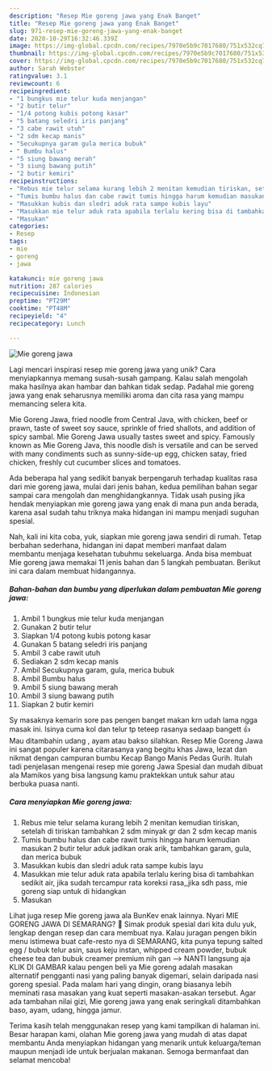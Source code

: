 ```yaml
---
description: "Resep Mie goreng jawa yang Enak Banget"
title: "Resep Mie goreng jawa yang Enak Banget"
slug: 971-resep-mie-goreng-jawa-yang-enak-banget
date: 2020-10-29T16:32:46.339Z
image: https://img-global.cpcdn.com/recipes/7970e5b9c7017680/751x532cq70/mie-goreng-jawa-foto-resep-utama.jpg
thumbnail: https://img-global.cpcdn.com/recipes/7970e5b9c7017680/751x532cq70/mie-goreng-jawa-foto-resep-utama.jpg
cover: https://img-global.cpcdn.com/recipes/7970e5b9c7017680/751x532cq70/mie-goreng-jawa-foto-resep-utama.jpg
author: Sarah Webster
ratingvalue: 3.1
reviewcount: 6
recipeingredient:
- "1 bungkus mie telur kuda menjangan"
- "2 butir telur"
- "1/4 potong kubis potong kasar"
- "5 batang seledri iris panjang"
- "3 cabe rawit utuh"
- "2 sdm kecap manis"
- "Secukupnya garam gula merica bubuk"
- " Bumbu halus"
- "5 siung bawang merah"
- "3 siung bawang putih"
- "2 butir kemiri"
recipeinstructions:
- "Rebus mie telur selama kurang lebih 2 menitan kemudian tiriskan, setelah di tiriskan tambahkan 2 sdm minyak gr dan 2 sdm kecap manis"
- "Tumis bumbu halus dan cabe rawit tumis hingga harum kemudian masukan 2 butir telur aduk jadikan orak arik, tambahkan garam, gula, dan merica bubuk"
- "Masukkan kubis dan sledri aduk rata sampe kubis layu"
- "Masukkan mie telur aduk rata apabila terlalu kering bisa di tambahkan sedikit air, jika sudah tercampur rata koreksi rasa,,jika sdh pass, mie goreng siap untuk di hidangkan"
- "Masukan"
categories:
- Resep
tags:
- mie
- goreng
- jawa

katakunci: mie goreng jawa 
nutrition: 287 calories
recipecuisine: Indonesian
preptime: "PT29M"
cooktime: "PT48M"
recipeyield: "4"
recipecategory: Lunch

---
```



![Mie goreng jawa](https://img-global.cpcdn.com/recipes/7970e5b9c7017680/751x532cq70/mie-goreng-jawa-foto-resep-utama.jpg)

Lagi mencari inspirasi resep mie goreng jawa yang unik? Cara menyiapkannya memang susah-susah gampang. Kalau salah mengolah maka hasilnya akan hambar dan bahkan tidak sedap. Padahal mie goreng jawa yang enak seharusnya memiliki aroma dan cita rasa yang mampu memancing selera kita.

Mie Goreng Jawa, fried noodle from Central Java, with chicken, beef or prawn, taste of sweet soy sauce, sprinkle of fried shallots, and addition of spicy sambal. Mie Goreng Jawa usually tastes sweet and spicy. Famously known as Mie Goreng Java, this noodle dish is versatile and can be served with many condiments such as sunny-side-up egg, chicken satay, fried chicken, freshly cut cucumber slices and tomatoes.

Ada beberapa hal yang sedikit banyak berpengaruh terhadap kualitas rasa dari mie goreng jawa, mulai dari jenis bahan, kedua pemilihan bahan segar sampai cara mengolah dan menghidangkannya. Tidak usah pusing jika hendak menyiapkan mie goreng jawa yang enak di mana pun anda berada, karena asal sudah tahu triknya maka hidangan ini mampu menjadi suguhan spesial.


Nah, kali ini kita coba, yuk, siapkan mie goreng jawa sendiri di rumah. Tetap berbahan sederhana, hidangan ini dapat memberi manfaat dalam membantu menjaga kesehatan tubuhmu sekeluarga. Anda bisa membuat Mie goreng jawa memakai 11 jenis bahan dan 5 langkah pembuatan. Berikut ini cara dalam membuat hidangannya.

<!--inarticleads1-->

##### Bahan-bahan dan bumbu yang diperlukan dalam pembuatan Mie goreng jawa:

1. Ambil 1 bungkus mie telur kuda menjangan
1. Gunakan 2 butir telur
1. Siapkan 1/4 potong kubis potong kasar
1. Gunakan 5 batang seledri iris panjang
1. Ambil 3 cabe rawit utuh
1. Sediakan 2 sdm kecap manis
1. Ambil Secukupnya garam, gula, merica bubuk
1. Ambil  Bumbu halus
1. Ambil 5 siung bawang merah
1. Ambil 3 siung bawang putih
1. Siapkan 2 butir kemiri


Sy masaknya kemarin sore pas pengen banget makan krn udah lama ngga masak ini. Isinya cuma kol dan telur tp teteep rasanya sedaap bangett 👍 Mau ditambahin udang , ayam atau bakso silahkan. Resep Mie Goreng Jawa ini sangat populer karena citarasanya yang begitu khas Jawa, lezat dan nikmat dengan campuran bumbu Kecap Bango Manis Pedas Gurih. Itulah tadi penjelasan mengenai resep mie goreng Jawa Spesial dan mudah dibuat ala Mamikos yang bisa langsung kamu praktekkan untuk sahur atau berbuka puasa nanti. 

<!--inarticleads2-->

##### Cara menyiapkan Mie goreng jawa:

1. Rebus mie telur selama kurang lebih 2 menitan kemudian tiriskan, setelah di tiriskan tambahkan 2 sdm minyak gr dan 2 sdm kecap manis
1. Tumis bumbu halus dan cabe rawit tumis hingga harum kemudian masukan 2 butir telur aduk jadikan orak arik, tambahkan garam, gula, dan merica bubuk
1. Masukkan kubis dan sledri aduk rata sampe kubis layu
1. Masukkan mie telur aduk rata apabila terlalu kering bisa di tambahkan sedikit air, jika sudah tercampur rata koreksi rasa,,jika sdh pass, mie goreng siap untuk di hidangkan
1. Masukan


Lihat juga resep Mie goreng jawa ala BunKev enak lainnya. Nyari MIE GORENG JAWA DI SEMARANG? 🙂 Simak produk spesial dari kita dulu yuk, lengkap dengan resep dan cara membuat nya. Kalau juragan pengen bikin menu istimewa buat cafe-resto nya di SEMARANG, kita punya tepung salted egg / bubuk telur asin, saus keju instan, whipped cream powder, bubuk cheese tea dan bubuk creamer premium nih gan --&gt; NANTI langsung aja KLIK DI GAMBAR kalau pengen beli ya Mie goreng adalah masakan alternatif pengganti nasi yang paling banyak digemari, selain daripada nasi goreng spesial. Pada malam hari yang dingin, orang biasanya lebih meminati rasa masakan yang kuat seperti masakan-asakan tersebut. Agar ada tambahan nilai gizi, Mie goreng jawa yang enak seringkali ditambahkan baso, ayam, udang, hingga jamur. 

Terima kasih telah menggunakan resep yang kami tampilkan di halaman ini. Besar harapan kami, olahan Mie goreng jawa yang mudah di atas dapat membantu Anda menyiapkan hidangan yang menarik untuk keluarga/teman maupun menjadi ide untuk berjualan makanan. Semoga bermanfaat dan selamat mencoba!
